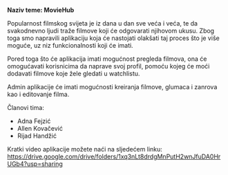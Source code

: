 **Naziv teme: MovieHub**

Popularnost filmskog svijeta je iz dana u dan sve veća i veća, te da svakodnevno ljudi traže filmove koji će odgovarati njihovom ukusu. Zbog toga smo napravili aplikaciju koja će nastojati olakšati taj proces što je više moguće, uz niz funkcionalnosti koji će imati. 

Pored toga što će aplikacija imati mogućnost pregleda filmova, ona će omogućavati korisnicima da naprave svoj profil, pomoću kojeg će moći dodavati filmove koje žele gledati u  watchlistu.

Admin aplikacije će imati mogućnosti kreiranja filmove, glumaca i zanrova kao i editovanje filma.

Članovi tima:
- Adna Fejzić
- Allen Kovačević
- Rijad Handžić

Kratki video aplikacije možete naći na sljedećem linku:
https://drive.google.com/drive/folders/1xq3nLt8drdgMnPutH2wnJfuDA0HrUGb4?usp=sharing
